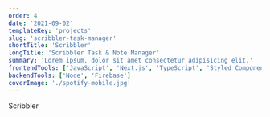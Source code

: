 ```yaml
---
order: 4
date: '2021-09-02'
templateKey: 'projects'
slug: 'scribbler-task-manager'
shortTitle: 'Scribbler'
longTitle: 'Scribbler Task & Note Manager'
summary: 'Lorem ipsum, dolor sit amet consectetur adipisicing elit.'
frontendTools: ['JavaScript', 'Next.js', 'TypeScript', 'Styled Components']
backendTools: ['Node', 'Firebase']
coverImage: './spotify-mobile.jpg'
---
```


Scribbler
